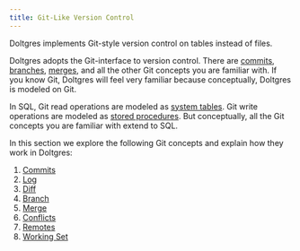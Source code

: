 ```yaml
---
title: Git-Like Version Control
---
```


Doltgres implements Git-style version control on tables instead of files. 

Doltgres adopts the Git-interface to version control. There are [commits](./commits.md),
[branches](./branch.md), [merges](./merge.md), and all the other Git concepts you are familiar
with. If you know Git, Doltgres will feel very familiar because conceptually, Doltgres is modeled on
Git.

In SQL, Git read operations are modeled as [system
tables](../../reference/sql/version-control/dolt-system-tables.md). Git write operations are modeled
as [stored procedures](../../reference/sql/version-control/dolt-sql-procedures.md). But
conceptually, all the Git concepts you are familiar with extend to SQL.

In this section we explore the following Git concepts and explain how they work in Doltgres:

1. [Commits](./commits.md)
2. [Log](./log.md)
3. [Diff](./diff.md)
4. [Branch](./branch.md)
5. [Merge](./merge.md)
6. [Conflicts](./conflicts.md)
7. [Remotes](./remotes.md)
8. [Working Set](./working-set.md)
